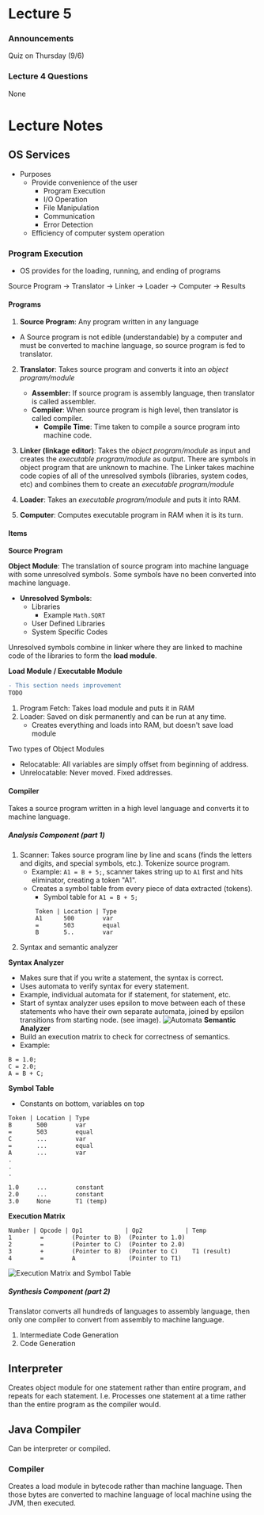 # Lecture 5
### Announcements
Quiz on Thursday (9/6)

### Lecture 4 Questions
None
# Lecture Notes

## OS Services
- Purposes
    - Provide convenience of the user
        - Program Execution
        - I/O Operation
        - File Manipulation
        - Communication
        - Error Detection
    - Efficiency of computer system operation
 
### Program Execution
- OS provides for the loading, running, and ending of programs

Source Program -> Translator -> Linker -> Loader -> Computer -> Results

#### Programs
1. **Source Program**: Any program written in any language
- A Source program is not edible (understandable) by a computer and must be converted to machine language, so source program is fed to translator.

2. **Translator**: Takes source program and converts it into an *object program/module*
    - **Assembler:** If source program is assembly language, then translator is called assembler. 
    - **Compiler**: When source program is high level, then translator is called compiler.
        - **Compile Time**: Time taken to compile a source program into machine code.


3. **Linker (linkage editor)**: Takes the *object program/module* as input and creates the *executable program/module* as output. 
There are symbols in object program that are unknown to machine. The Linker takes machine code copies of all of the unresolved symbols (libraries, system codes, etc) and combines them to create an *executable program/module*

4. **Loader**: Takes an *executable program/module* and puts it into RAM. 

5. **Computer**: Computes executable program in RAM when it is its turn.

#### Items
**Source Program**

**Object Module**: The translation of source program into machine language with some unresolved symbols. Some symbols have no been converted into machine language.
   - **Unresolved Symbols**:
        - Libraries
            - Example `Math.SQRT`
        - User Defined Libraries
        - System Specific Codes
        
Unresolved symbols combine in linker where they are linked to machine code of the libraries to form the **load module**.

**Load Module / Executable Module**
```diff
- This section needs improvement
TODO
``` 
   1. Program Fetch: Takes load module and puts it in RAM
   2. Loader: Saved on disk permanently and can be run at any time. 
        - Creates everything and loads into RAM, but doesn't save load module

Two types of Object Modules
- Relocatable: All variables are simply offset from beginning of address. 
- Unrelocatable: Never moved. Fixed addresses. 

#### Compiler
Takes a source program written in a high level language and converts it to machine language. 
##### Analysis Component (part 1)
1. Scanner: Takes source program line by line and scans (finds the letters and digits, and special symbols, etc.). Tokenize source program.
    - Example: `A1 = B + 5;`, scanner takes string up to `A1` first and hits eliminator, creating a token "A1". 
    - Creates a symbol table from every piece of data extracted (tokens). 
        - Symbol table for `A1 = B + 5;`
        ```
         Token | Location | Type
         A1      500        var
         =       503        equal
         B       5..        var
        ``` 
2. Syntax and semantic analyzer

**Syntax Analyzer**
   - Makes sure that if you write a statement, the syntax is correct. 
   - Uses automata to verify syntax for every statement. 
   - Example, individual automata for if statement, for statement, etc.
   -  Start of syntax analyzer uses epsilon to move between each of these statements who have their own separate automata, joined by epsilon transitions from starting node. (see image).
   ![Automata](./imgs/automata.JPG) 
**Semantic Analyzer** 
   - Build an execution matrix to check for correctness of semantics. 
   - Example: 
   ```
   B = 1.0;
   C = 2.0;
   A = B + C;
   ```   
    
**Symbol Table**
- Constants on bottom, variables on top
```
Token | Location | Type
B       500        var
=       503        equal
C       ...        var
=       ...        equal
A       ...        var
.
.
.

1.0     ...        constant
2.0     ...        constant
3.0     None       T1 (temp)
``` 
      
**Execution Matrix**
  ```
  Number | Opcode | Op1            | Op2            | Temp
  1        =        (Pointer to B)  (Pointer to 1.0)
  2        =        (Pointer to C)  (Pointer to 2.0) 
  3        +        (Pointer to B)  (Pointer to C)    T1 (result)
  4        =        A               (Pointer to T1)
  ```

![Execution Matrix and Symbol Table](./imgs/table.JPG)

##### Synthesis Component (part 2)
Translator converts all hundreds of languages to assembly language, then only one compiler to convert from assembly to machine language.

1. Intermediate Code Generation
2. Code Generation


## Interpreter
Creates object module for one statement rather than entire program, and repeats for each statement. I.e. Processes one statement at a time rather than the entire program as the compiler would.

## Java Compiler
Can be interpreter or compiled. 

### Compiler
Creates a load module in bytecode rather than machine language. Then those bytes are converted to machine language of local machine using the JVM, then executed. 